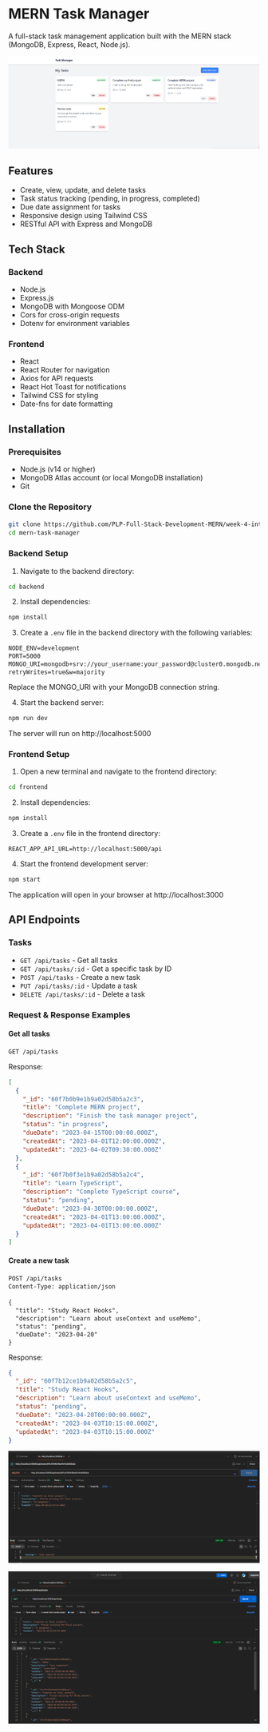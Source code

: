 # MERN Task Manager

A full-stack task management application built with the MERN stack (MongoDB, Express, React, Node.js).

<!-- ![Task Manager Screenshot](https://picsum.photos/800/400) -->

![alt text](frontend/public/image-2.png)

## Features

- Create, view, update, and delete tasks
- Task status tracking (pending, in progress, completed)
- Due date assignment for tasks
- Responsive design using Tailwind CSS
- RESTful API with Express and MongoDB

## Tech Stack

### Backend
- Node.js
- Express.js
- MongoDB with Mongoose ODM
- Cors for cross-origin requests
- Dotenv for environment variables

### Frontend
- React
- React Router for navigation
- Axios for API requests
- React Hot Toast for notifications
- Tailwind CSS for styling
- Date-fns for date formatting

## Installation

### Prerequisites
- Node.js (v14 or higher)
- MongoDB Atlas account (or local MongoDB installation)
- Git

### Clone the Repository
```bash
git clone https://github.com/PLP-Full-Stack-Development-MERN/week-4-integrating-the-mern-stack-Machuge27.git
cd mern-task-manager
```

### Backend Setup
1. Navigate to the backend directory:
```bash
cd backend
```

2. Install dependencies:
```bash
npm install
```

3. Create a `.env` file in the backend directory with the following variables:
```
NODE_ENV=development
PORT=5000
MONGO_URI=mongodb+srv://your_username:your_password@cluster0.mongodb.net/taskmanager?retryWrites=true&w=majority
```
Replace the MONGO_URI with your MongoDB connection string.

4. Start the backend server:
```bash
npm run dev
```
The server will run on http://localhost:5000

### Frontend Setup
1. Open a new terminal and navigate to the frontend directory:
```bash
cd frontend
```

2. Install dependencies:
```bash
npm install
```

3. Create a `.env` file in the frontend directory:
```
REACT_APP_API_URL=http://localhost:5000/api
```

4. Start the frontend development server:
```bash
npm start
```
The application will open in your browser at http://localhost:3000

## API Endpoints

### Tasks
- `GET /api/tasks` - Get all tasks
- `GET /api/tasks/:id` - Get a specific task by ID
- `POST /api/tasks` - Create a new task
- `PUT /api/tasks/:id` - Update a task
- `DELETE /api/tasks/:id` - Delete a task

### Request & Response Examples

#### Get all tasks
```
GET /api/tasks
```

Response:
```json
[
  {
    "_id": "60f7b0b9e1b9a02d58b5a2c3",
    "title": "Complete MERN project",
    "description": "Finish the task manager project",
    "status": "in progress",
    "dueDate": "2023-04-15T00:00:00.000Z",
    "createdAt": "2023-04-01T12:00:00.000Z",
    "updatedAt": "2023-04-02T09:30:00.000Z"
  },
  {
    "_id": "60f7b0f3e1b9a02d58b5a2c4",
    "title": "Learn TypeScript",
    "description": "Complete TypeScript course",
    "status": "pending",
    "dueDate": "2023-04-30T00:00:00.000Z",
    "createdAt": "2023-04-01T13:00:00.000Z",
    "updatedAt": "2023-04-01T13:00:00.000Z"
  }
]
```

#### Create a new task
```
POST /api/tasks
Content-Type: application/json

{
  "title": "Study React Hooks",
  "description": "Learn about useContext and useMemo",
  "status": "pending",
  "dueDate": "2023-04-20"
}
```

Response:
```json
{
  "_id": "60f7b12ce1b9a02d58b5a2c5",
  "title": "Study React Hooks",
  "description": "Learn about useContext and useMemo",
  "status": "pending",
  "dueDate": "2023-04-20T00:00:00.000Z",
  "createdAt": "2023-04-03T10:15:00.000Z",
  "updatedAt": "2023-04-03T10:15:00.000Z"
}
```
![alt text](frontend/public/image.png)

![alt text](frontend/public/image-1.png)

